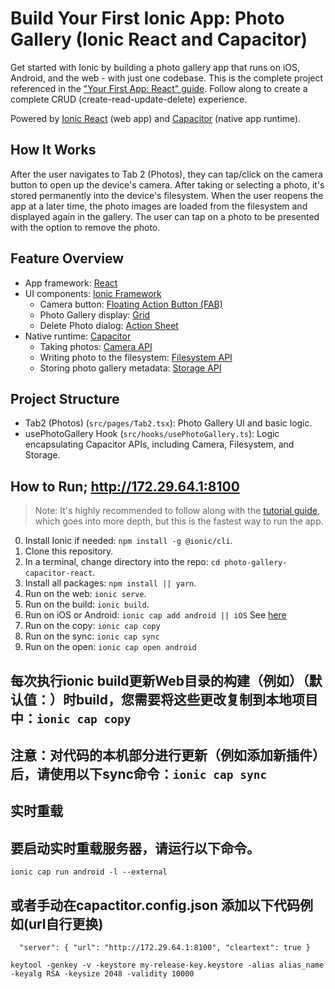 # Build Your First Ionic App: Photo Gallery (Ionic React and Capacitor)

Get started with Ionic by building a photo gallery app that runs on iOS, Android, and the web - with just one codebase. This is the complete project referenced in the ["Your First App: React" guide](https://ionicframework.com/docs/react/your-first-app). Follow along to create a complete CRUD (create-read-update-delete) experience.

Powered by [Ionic React](https://ionicframework.com/docs/react) (web app) and [Capacitor](https://capacitor.ionicframework.com) (native app runtime).

## How It Works

After the user navigates to Tab 2 (Photos), they can tap/click on the camera button to open up the device's camera. After taking or selecting a photo, it's stored permanently into the device's filesystem. When the user reopens the app at a later time, the photo images are loaded from the filesystem and displayed again in the gallery. The user can tap on a photo to be presented with the option to remove the photo.

## Feature Overview
* App framework: [React](https://reactjs.org/)
* UI components: [Ionic Framework](https://ionicframework.com/docs/components)
  * Camera button: [Floating Action Button (FAB)](https://ionicframework.com/docs/api/fab)
  * Photo Gallery display: [Grid](https://ionicframework.com/docs/api/grid)
  * Delete Photo dialog: [Action Sheet](https://ionicframework.com/docs/api/action-sheet) 
* Native runtime: [Capacitor](https://capacitor.ionicframework.com)
  * Taking photos: [Camera API](https://capacitor.ionicframework.com/docs/apis/camera)
  * Writing photo to the filesystem: [Filesystem API](https://capacitor.ionicframework.com/docs/apis/filesystem)
  * Storing photo gallery metadata: [Storage API](https://capacitor.ionicframework.com/docs/apis/storage)

## Project Structure
* Tab2 (Photos) (`src/pages/Tab2.tsx`): Photo Gallery UI and basic logic.
* usePhotoGallery Hook (`src/hooks/usePhotoGallery.ts`): Logic encapsulating Capacitor APIs, including Camera, Filesystem, and Storage.

## How to Run; http://172.29.64.1:8100

> Note: It's highly recommended to follow along with the [tutorial guide](https://ionicframework.com/docs/react/your-first-app), which goes into more depth, but this is the fastest way to run the app. 

0) Install Ionic if needed: `npm install -g @ionic/cli`.
1) Clone this repository.
2) In a terminal, change directory into the repo: `cd photo-gallery-capacitor-react`.
3) Install all packages: `npm install || yarn`.
4) Run on the web: `ionic serve`.
5) Run on the build: `ionic build`.
6) Run on iOS or Android: `ionic cap add android || iOS` See [here](https://ionicframework.com/docs/building/running)
7) Run on the copy: `ionic cap copy`
8) Run on the sync: `ionic cap sync`
9) Run on the open: `ionic cap open android`

## 每次执行ionic build更新Web目录的构建（例如）（默认值：）时build，您需要将这些更改复制到本地项目中：`ionic cap copy`
## 注意：对代码的本机部分进行更新（例如添加新插件）后，请使用以下sync命令：`ionic cap sync`
## 实时重载
## 要启动实时重载服务器，请运行以下命令。
`ionic cap run android -l --external`
## 或者手动在capactitor.config.json 添加以下代码例如(url自行更换)
`  "server": {
    "url": "http://172.29.64.1:8100",
    "cleartext": true
  }`

`keytool -genkey -v -keystore my-release-key.keystore -alias alias_name -keyalg RSA -keysize 2048 -validity 10000`